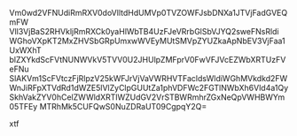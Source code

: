 Vm0wd2VFNUdiRmRXV0doVlltdHdUMVp0TVZOWFJsbDNXa1JTVjFadGVEQmFW
Vll3VjBaS2RHVkljRmRXCk0yaHlWbTB4UzFJeVRrbGlSbVJYQ2sweFNsRldi
WGhoVXpKT2MxZHVSbGRpUmxwWVEyMUtSMVpZYUZkaApNbEV3VjFaa1UxWXhT
blZXYkdScFVtNUNWVkV5TVV0U2JHUlpZMFprV0FwVFJVcEZWbXRTUzFVeFNu
SlAKVm1ScFVtczFjRlpzV25kWFJrVjVaVWRHVTFacldsWldiWGhMVkdkd2FW
WnJiRFpXTVdRd1dWZE5lVlZyClpGUUtZa1phVDFWc2FGTlNWbXh6Vld4a1Qy
SkhVakZYV0hCelZWWldXRTlWZUdGV2VrSTBWRmhrZGxNeQpVWHBWYm05TFEy
MTRhMk5CUFQwS0NuZDRaUT09CgpqY2Q=

xtf